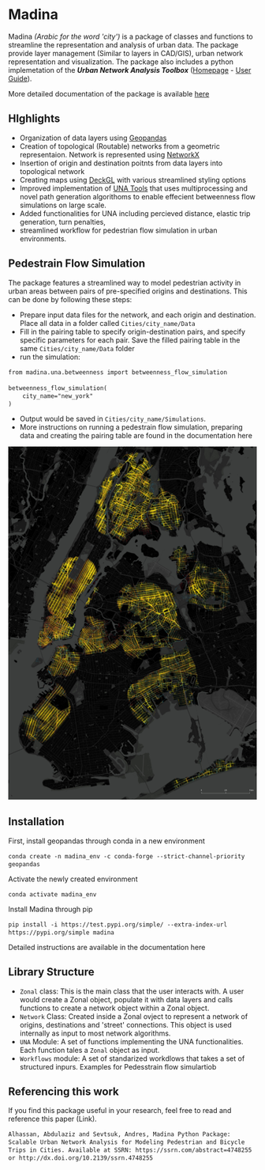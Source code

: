 # Madina
Madina *(Arabic for the word 'city')* is a package of classes and functions to streamline the representation and analysis of urban data. The package provide layer management (Similar to layers in CAD/GIS), urban network representation and visualization. The package also includes a python implemetation of the ***Urban Network Analysis Toolbox*** ([Homepage](https://cityform.mit.edu/projects/una-rhino-toolbox) - [User Guide](https://unatoolbox.notion.site/)).

More detailed documentation of the package is available [here](https://madinadocs.readthedocs.io/)

## HIghlights
* Organization of data layers using [Geopandas](https://geopandas.org/en/stable)
* Creation of topological (Routable) networks from a geometric representaion. Network is represented using [NetworkX](https://networkx.org/)
* Insertion of origin and destination poitnts from data layers into topological network
* Creating maps using [DeckGL](https://deck.gl/) with various streamlined styling options
* Improved implementation of [UNA Tools](https://cityform.mit.edu/projects/una-rhino-toolbox) that uses multiprocessing and novel path generation algorithoms to enable effecient betweenness flow simulations on large scale.
* Added functionalities for UNA including percieved distance, elastic trip generation, turn penalties,
* streamlined workflow for pedestrian flow simulation in urban environments.

## Pedestrain Flow Simulation
The package features a streamlined way to model pedestrian activity in urban areas between pairs of pre-specified origins and destinations. This can be done by following these steps:
* Prepare input data files for the network, and each origin and destination. Place all data in a folder called `Cities/city_name/Data`
* Fill in the pairing table to specify origin-destination pairs, and specify specific parameters for each pair. Save the filled pairing table in the same `Cities/city_name/Data` folder
* run the simulation:
```
from madina.una.betweenness import betweenness_flow_simulation

betweenness_flow_simulation(
    city_name="new_york"
)
```
* Output would be saved in `Cities/city_name/Simulations`.
* More instructions on running a pedestrain flow simulation, preparing data and creating the pairing table are found in the documentation here


![Simulated Flow in New York City](docs/source//img//nyc_flow.png)

## Installation
First, install geopandas through conda in a new environment
```
conda create -n madina_env -c conda-forge --strict-channel-priority geopandas
```
Activate the newly created environment

```
conda activate madina_env
```
Install Madina through pip
```
pip install -i https://test.pypi.org/simple/ --extra-index-url https://pypi.org/simple madina
```

Detailed instructions are available in the documentation here

## Library Structure
* `Zonal` class: This is the main class that the user interacts with. A user would create a Zonal object, populate it with data layers and calls functions to create a network object within a Zonal object. 
* `Network` Class: Created inside a Zonal ovject to represent a network of origins, destinations and 'street' connections. This object is used internally as input to most network algorithms.
* `UNA` Module: A set of functions implementing the UNA functionalities. Each function tales a `Zonal` object as input.
* `Workflows` module: A set of standarized workdlows that takes a set of structured inpurs. Examples for Pedesstrain flow simulartiob

## Referencing this work
If you find this package useful in your research, feel free to read and reference this paper (Link).

```
Alhassan, Abdulaziz and Sevtsuk, Andres, Madina Python Package: Scalable Urban Network Analysis for Modeling Pedestrian and Bicycle Trips in Cities. Available at SSRN: https://ssrn.com/abstract=4748255 or http://dx.doi.org/10.2139/ssrn.4748255
```
